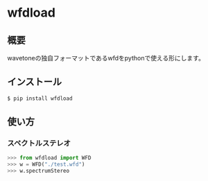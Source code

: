 # wfdload

## 概要
wavetoneの独自フォーマットであるwfdをpythonで使える形にします。

## インストール
```sh
$ pip install wfdload
```


## 使い方
### スペクトルステレオ
```python
>>> from wfdload import WFD
>>> w = WFD("./test.wfd")
>>> w.spectrumStereo
```
